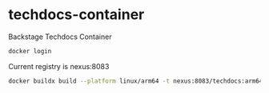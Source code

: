 # techdocs-container
Backstage Techdocs Container

```bash
docker login
```

Current registry is nexus:8083

```bash
docker buildx build --platform linux/arm64 -t nexus:8083/techdocs:arm64 --push .
```